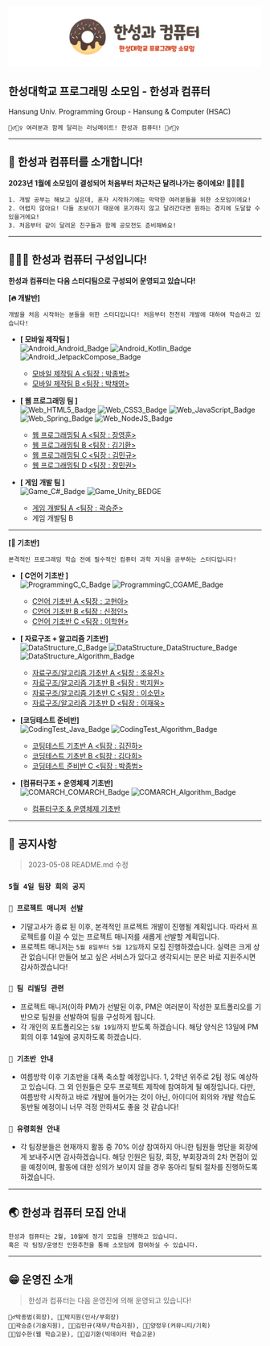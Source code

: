 ![Title](hsac.img/img.hsac.png)

## **한성대학교 프로그래밍 소모임 - 한성과 컴퓨터**
Hansung Univ. Programming Group - Hansung & Computer (HSAC)

    🏃‍♂️🏃‍♀️ 여러분과 함께 달리는 러닝메이트! 한성과 컴퓨터! 🏃‍♂️🏃‍♀️

---

## 🥇 **한성과 컴퓨터를 소개합니다!**
**2023년 1월에 소모임이 결성되어 처음부터 차근차근 달려나가는 중이에요! 🏊‍♀️🏊‍♂️**
    
    
    1. 개발 공부는 해보고 싶은데, 혼자 시작하기에는 막막한 여러분들을 위한 소모임이에요!
    2. 어렵지 않아요! 다들 초보이기 때문에 포기하지 않고 달려간다면 원하는 경지에 도달할 수 있을거에요!
    3. 처음부터 같이 달려온 친구들과 함께 공모전도 준비해봐요! 

---
## **👨‍👩‍👦 한성과 컴퓨터 구성입니다!**
**한성과 컴퓨터는 다음 스터디팀으로 구성되어 운영되고 있습니다!**


**[🔥 개발반]**
      
    개발을 처음 시작하는 분들을 위한 스터디입니다! 처음부터 천천히 개발에 대하여 학습하고 있습니다!

- **[ 모바일 제작팀 ]**\
  ![Android_Android_Badge](https://img.shields.io/badge/Android-3DDC84?style=for-the-badge&logo=Android&logoColor=white)
  ![Android_Kotlin_Badge](https://img.shields.io/badge/Kotlin-7F52FF?style=for-the-badge&logo=Kotlin&logoColor=white)
  ![Android_JetpackCompose_Badge](https://img.shields.io/badge/JetPack_Compose-4285F4?style=for-the-badge&logo=JetpackCompose&logoColor=white)
  + [모바일 제작팀 A <팀장 : 박종범>](https://github.com/TeamHSAC/HSAC/tree/main/StudyProject/Develop/Mobile/TeamA)
  + [모바일 제작팀 B <팀장 : 박채영>](https://github.com/TeamHSAC/HSAC/tree/main/StudyProject/Develop/Mobile/TeamB)

- **[ 웹 프로그래밍 팀 ]**\
![Web_HTML5_Badge](https://img.shields.io/badge/HTML5-E34F26?style=for-the-badge&logo=HTML5&logoColor=white)
![Web_CSS3_Badge](https://img.shields.io/badge/CSS3-1572B6?style=for-the-badge&logo=CSS3&logoColor=white)
![Web_JavaScript_Badge](https://img.shields.io/badge/JavaScript-F7DF1E?style=for-the-badge&logo=JavaScript&logoColor=white)
![Web_Spring_Badge](https://img.shields.io/badge/Spring-6DB33F?style=for-the-badge&logo=Spring&logoColor=white)
![Web_NodeJS_Badge](https://img.shields.io/badge/Node.JS-339933?style=for-the-badge&logo=Node.JS&logoColor=white)

  - [웹 프로그래밍팀 A <팀장 : 장영훈>](https://github.com/TeamHSAC/HSAC/tree/main/StudyProject/Develop/Web/TeamA)
  - [웹 프로그래밍팀 B <팀장 : 김기환>](https://github.com/TeamHSAC/HSAC/tree/main/StudyProject/Develop/Web/TeamB)
  - [웹 프로그래밍팀 C <팀장 : 김민규>](https://github.com/TeamHSAC/HSAC/tree/main/StudyProject/Develop/Web/TeamC)
  - [웹 프로그래밍팀 D <팀장 : 장민권>](https://github.com/TeamHSAC/HSAC/tree/main/StudyProject/Develop/Web/TeamD)

- **[ 게임 개발 팀 ]**\
![Game_C#_Badge](https://img.shields.io/badge/CSharp-239120?style=for-the-badge&logo=CSharp&logoColor=white)
![Game_Unity_BEDGE](https://img.shields.io/badge/Unity-FFFFFF?style=for-the-badge&logo=Unity&logoColor=black)
  - [게임 개발팀 A <팀장 : 곽승준>](https://github.com/TeamHSAC/HSAC/tree/main/StudyProject/Develop/Game/TeamA)
  - 게임 개발팀 B
  
---

**[🤗 기초반]**


    본격적인 프로그래밍 학습 전에 필수적인 컴퓨터 과학 지식을 공부하는 스터디입니다!

- **[ C언어 기초반 ]**\
![ProgrammingC_C_Badge](https://img.shields.io/badge/C-A8B9CC?style=for-the-badge&logo=C&logoColor=white)
![ProgrammingC_CGAME_Badge](https://img.shields.io/badge/C_GAME-005FED?style=for-the-badge&logo=youtubegaming&logoColor=white)

  + [C언어 기초반 A <팀장 : 고현아>](https://github.com/TeamHSAC/HSAC/tree/main/StudyProject/Basic/C%20Language/TeamA)
  + [C언어 기초반 B <팀장 : 신정인>](https://github.com/TeamHSAC/HSAC/tree/main/StudyProject/Basic/C%20Language/TeamB)
  + [C언어 기초반 C <팀장 : 이학현>](https://github.com/TeamHSAC/HSAC/tree/main/StudyProject/Basic/C%20Language/TeamC)


- **[ 자료구조 + 알고리즘 기초반]**\
![DataStructure_C_Badge](https://img.shields.io/badge/C-A8B9CC?style=for-the-badge&logo=C&logoColor=white)
![DataStructure_DataStructure_Badge](https://img.shields.io/badge/data_structure-E4202E?style=for-the-badge&logo=databricks&logoColor=white)
![DataStructure_Algorithm_Badge](https://img.shields.io/badge/Algorithm-000000?style=for-the-badge&logo=thealgorithms&logoColor=white)

  + [자료구조/알고리즘 기초반 A <팀장 : 조유진>](https://github.com/TeamHSAC/HSAC/tree/main/StudyProject/Basic/Data%20Structure%26Algorithm/TeamA)
  + [자료구조/알고리즘 기초반 B <팀장 : 박지원>](https://github.com/TeamHSAC/HSAC/tree/main/StudyProject/Basic/Data%20Structure%26Algorithm/TeamB)
  + [자료구조/알고리즘 기초반 C <팀장 : 이소민>](https://github.com/TeamHSAC/HSAC/tree/main/StudyProject/Basic/Data%20Structure%26Algorithm/TeamC)
  + [자료구조/알고리즘 기초반 D <팀장 : 이재욱>](https://github.com/TeamHSAC/HSAC/tree/main/StudyProject/Basic/Data%20Structure%26Algorithm/TeamD)

- **[코딩테스트 준비반]**\
![CodingTest_Java_Badge](https://img.shields.io/badge/JAVA-E34F26?style=for-the-badge&logo=intellijidea&logoColor=white)
![CodingTest_Algorithm_Badge](https://img.shields.io/badge/Algorithm-000000?style=for-the-badge&logo=thealgorithms&logoColor=white)

  + [코팅테스트 기초반 A <팀장 : 김진하>](https://github.com/TeamHSAC/HSAC/tree/main/StudyProject/Basic/Coding%20Test/TeamA)
  + [코딩테스트 기초반 B <팀장 : 김다희>](https://github.com/TeamHSAC/HSAC/tree/main/StudyProject/Basic/Coding%20Test/TeamB)
  + [코딩테스트 준비반 C <팀장 : 박종범>](https://github.com/TeamHSAC/HSAC/tree/main/StudyProject/Basic/Coding%20Test/C++)


- **[컴퓨터구조 + 운영체제 기초반]**\
![COMARCH_COMARCH_Badge](https://img.shields.io/badge/ComputerARCHITECTURE-ECD53F?style=for-the-badge&logo=amazonec2&logoColor=black)
![COMARCH_Algorithm_Badge](https://img.shields.io/badge/OperatingSystem-0078D4?style=for-the-badge&logo=windows11&logoColor=white)

  + [컴퓨터구조 & 운영체제 기초반](https://github.com/TeamHSAC/HSAC/tree/main/StudyProject/Basic/hsac.basic.csos)

---

## 📢 공지사항
> 2023-05-08 README.md 수정

### `5월 4일 팀장 회의 공지`

### `📌 프로젝트 매니저 선발`

- 기말고사가 종료 된 이후, 본격적인 프로젝트 개발이 진행될 계획입니다. 따라서 프로젝트를 이끌 수 있는 프로젝트 매니저를 새롭게 선발할 계획입니다.
- 프로젝트 매니저는 `5월 8일부터 5월 12일`까지 모집 진행하겠습니다. 실력은 크게 상관 없습니다! 만들어 보고 싶은 서비스가 있다고 생각되시는 분은 바로 지원주시면 감사하겠습니다!

### `📌 팀 리빌딩 관련`

- 프로젝트 매니저(이하 PM)가 선발된 이후, PM은 여러분이 작성한 포트폴리오를 기반으로 팀원을 선발하여 팀을 구성하게 됩니다. 
- 각 개인의 포트폴리오는 `5월 19일`까지 받도록 하겠습니다. 해당 양식은 13일에 PM 회의 이후 14일에 공지하도록 하겠습니다.
 

### `📌 기초반 안내`

- 여름방학 이후 기초반을 대폭 축소할 예정입니다. 1, 2학년 위주로 2팀 정도 예상하고 있습니다. 그 외 인원들은 모두 프로젝트 제작에 참여하게 될 예정입니다. 다만, 여름방학 시작하고 바로 개발에 들어가는 것이 아닌, 아이디어 회의와 개발 학습도 동반될 예정이니 너무 걱정 안하셔도 좋을 것 같습니다!

### `📌 유령회원 안내`
- 각 팀장분들은 현재까지 활동 중 70% 이상 참여하지 아니한 팀원들 명단을 회장에게 보내주시면 감사하겠습니다. 해당 인원은 팀장, 회장, 부회장과의 2차 면접이 있을 예정이며, 활동에 대한 성의가 보이지 않을 경우 동아리 탈퇴 절차를 진행하도록 하겠습니다.

---
## **🌏 한성과 컴퓨터 모집 안내**

    한성과 컴퓨터는 2월, 10월에 정기 모집을 진행하고 있습니다.
    혹은 각 팀장/운영진 인원추천을 통해 소모임에 참여하실 수 있습니다.


---
## 😁 운영진 소개
> 한성과 컴퓨터는 다음 운영진에 의해 운영되고 있습니다!

    👮‍♂️박종범(회장), 👨‍🏫박지원(인사/부회장)
    👨‍🔧곽승준(기술지원), 👨‍💼김민규(재무/학습지원), 👨‍🎨양정우(커뮤니티/기획)
    👨‍🌾임수한(웹 학습고문), 👨‍🍳김기환(빅데이터 학습고문)